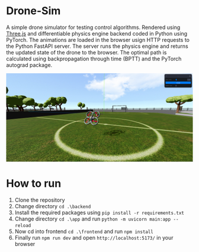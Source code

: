 # Drone-Sim
A simple drone simulator for testing control algorithms. Rendered using [Three.js](https://threejs.org/) and differentiable physics engine backend coded in Python using PyTorch. The animations are loaded in the browser usign HTTP requests to the Python FastAPI server. The server runs the physics engine and returns the updated state of the drone to the browser. The optimal path is calculated using backpropagation through time (BPTT) and the PyTorch autograd package.

![Demo](./images/demo.png)


# How to run
1. Clone the repository
2. Change directory `cd .\backend`
3. Install the required packages using `pip install -r requirements.txt`
4. Change directory `cd .\app` and run `python -m uvicorn main:app --reload`
5. Now cd into frontend `cd .\frontend` and run `npm install`
6. Finally run `npm run dev` and open `http://localhost:5173/` in your browser